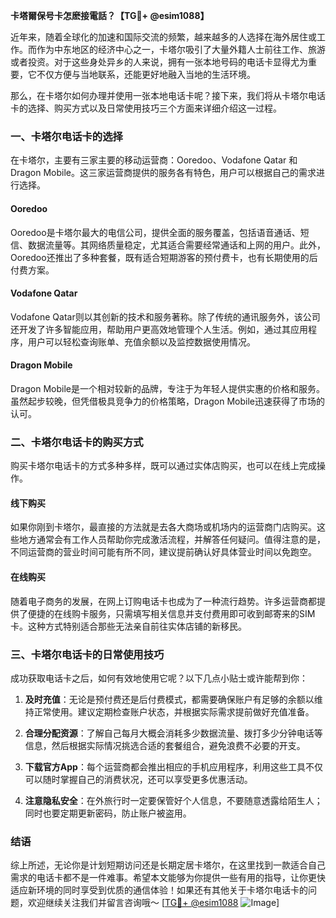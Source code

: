 **卡塔爾保号卡怎麽接電話？【TG💪+ @esim1088】**

近年来，随着全球化的加速和国际交流的频繁，越来越多的人选择在海外居住或工作。而作为中东地区的经济中心之一，卡塔尔吸引了大量外籍人士前往工作、旅游或者投资。对于这些身处异乡的人来说，拥有一张本地号码的电话卡显得尤为重要，它不仅方便与当地联系，还能更好地融入当地的生活环境。

那么，在卡塔尔如何办理并使用一张本地电话卡呢？接下来，我们将从卡塔尔电话卡的选择、购买方式以及日常使用技巧三个方面来详细介绍这一过程。

### 一、卡塔尔电话卡的选择

在卡塔尔，主要有三家主要的移动运营商：Ooredoo、Vodafone Qatar 和 Dragon Mobile。这三家运营商提供的服务各有特色，用户可以根据自己的需求进行选择。

#### Ooredoo
Ooredoo是卡塔尔最大的电信公司，提供全面的服务覆盖，包括语音通话、短信、数据流量等。其网络质量稳定，尤其适合需要经常通话和上网的用户。此外，Ooredoo还推出了多种套餐，既有适合短期游客的预付费卡，也有长期使用的后付费方案。

#### Vodafone Qatar
Vodafone Qatar则以其创新的技术和服务著称。除了传统的通讯服务外，该公司还开发了许多智能应用，帮助用户更高效地管理个人生活。例如，通过其应用程序，用户可以轻松查询账单、充值余额以及监控数据使用情况。

#### Dragon Mobile
Dragon Mobile是一个相对较新的品牌，专注于为年轻人提供实惠的价格和服务。虽然起步较晚，但凭借极具竞争力的价格策略，Dragon Mobile迅速获得了市场的认可。

### 二、卡塔尔电话卡的购买方式

购买卡塔尔电话卡的方式多种多样，既可以通过实体店购买，也可以在线上完成操作。

#### 线下购买
如果你刚到卡塔尔，最直接的方法就是去各大商场或机场内的运营商门店购买。这些地方通常会有工作人员帮助你完成激活流程，并解答任何疑问。值得注意的是，不同运营商的营业时间可能有所不同，建议提前确认好具体营业时间以免跑空。

#### 在线购买
随着电子商务的发展，在网上订购电话卡也成为了一种流行趋势。许多运营商都提供了便捷的在线购卡服务，只需填写相关信息并支付费用即可收到邮寄来的SIM卡。这种方式特别适合那些无法亲自前往实体店铺的新移民。

### 三、卡塔尔电话卡的日常使用技巧

成功获取电话卡之后，如何有效地使用它呢？以下几点小贴士或许能帮到你：

1. **及时充值**：无论是预付费还是后付费模式，都需要确保账户有足够的余额以维持正常使用。建议定期检查账户状态，并根据实际需求提前做好充值准备。
   
2. **合理分配资源**：了解自己每月大概会消耗多少数据流量、拨打多少分钟电话等信息，然后根据实际情况挑选合适的套餐组合，避免浪费不必要的开支。

3. **下载官方App**：每个运营商都会推出相应的手机应用程序，利用这些工具不仅可以随时掌握自己的消费状况，还可以享受更多优惠活动。

4. **注意隐私安全**：在外旅行时一定要保管好个人信息，不要随意透露给陌生人；同时也要定期更新密码，防止账户被盗用。

### 结语

综上所述，无论你是计划短期访问还是长期定居卡塔尔，在这里找到一款适合自己需求的电话卡都不是一件难事。希望本文能够为你提供一些有用的指导，让你更快适应新环境的同时享受到优质的通信体验！如果还有其他关于卡塔尔电话卡的问题，欢迎继续关注我们并留言咨询哦～ [[TG💪+ @esim1088](https://t.me/s/esim1088) ![Image](https://i.postimg.cc/4NQfJmqS/Snipaste-2025-05-13-00-14-12.png)]